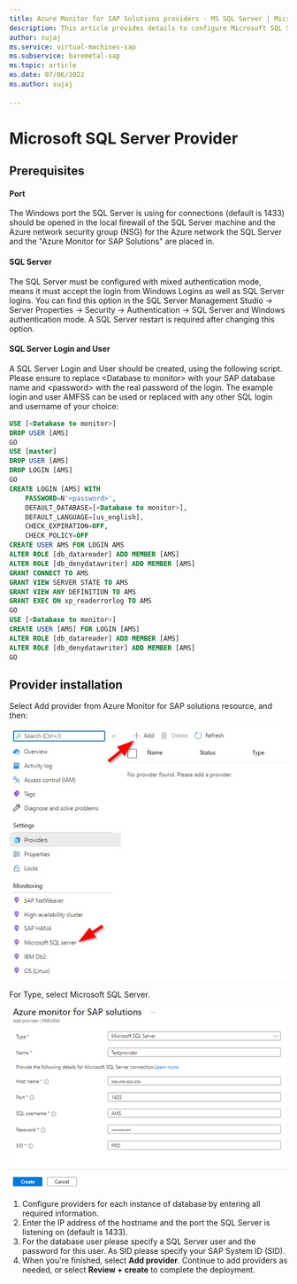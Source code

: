 ```yaml
---
title: Azure Monitor for SAP Solutions providers - MS SQL Server | Microsoft Docs
description: This article provides details to configure Microsoft SQL Server for Azure monitor for SAP solutions.
author: sujaj
ms.service: virtual-machines-sap
ms.subservice: baremetal-sap
ms.topic: article
ms.date: 07/06/2022
ms.author: sujaj

---
```




# **Microsoft SQL Server Provider**

## Prerequisites

#### Port

The Windows port the SQL Server is using for connections (default is 1433) should be opened in the local firewall of the SQL Server machine and the Azure network security group (NSG) for the Azure network the SQL Server and the "Azure Monitor for SAP Solutions" are placed in.

#### SQL Server

The SQL Server must be configured with mixed authentication mode, means it must accept the login from Windows Logins as well as SQL Server logins. You can find this option in the SQL Server Management Studio -> Server Properties -> Security -> Authentication -> SQL Server and Windows authentication mode. A SQL Server restart is required after changing this option.

#### SQL Server Login and User

A SQL Server Login and User should be created, using the following script. Please ensure to replace \<Database to monitor\> with your SAP database name and \<password\> with the real password of the login. The example login and user AMFSS can be used or replaced with any other SQL login and username of your choice:

```sql
USE [<Database to monitor>]
DROP USER [AMS]
GO
USE [master]
DROP USER [AMS]
DROP LOGIN [AMS]
GO
CREATE LOGIN [AMS] WITH 
    PASSWORD=N'<password>', 
    DEFAULT_DATABASE=[<Database to monitor>], 
    DEFAULT_LANGUAGE=[us_english], 
    CHECK_EXPIRATION=OFF, 
    CHECK_POLICY=OFF
CREATE USER AMS FOR LOGIN AMS
ALTER ROLE [db_datareader] ADD MEMBER [AMS]
ALTER ROLE [db_denydatawriter] ADD MEMBER [AMS]
GRANT CONNECT TO AMS
GRANT VIEW SERVER STATE TO AMS
GRANT VIEW ANY DEFINITION TO AMS
GRANT EXEC ON xp_readerrorlog TO AMS
GO
USE [<Database to monitor>]
CREATE USER [AMS] FOR LOGIN [AMS]
ALTER ROLE [db_datareader] ADD MEMBER [AMS]
ALTER ROLE [db_denydatawriter] ADD MEMBER [AMS]
GO
```

## Provider installation

Select Add provider from Azure Monitor for SAP solutions resource, and then:

![SQL1](./media/azure-monitor-sap/SQL-Server-Provider.jpg)

For Type, select Microsoft SQL Server.

!["SQL2"](./media/azure-monitor-sap/SQL-Server-Provider-Details.png)

1. Configure providers for each instance of database by entering all required information.
2. Enter the IP address of the hostname and the port the SQL Server is listening on (default is 1433).
3. For the database user please specify a SQL Server user and the password for this user. As SID please specify your SAP System ID (SID).
4. When you're finished, select **Add provider**. Continue to add providers as needed, or select **Review + create** to complete the deployment.


